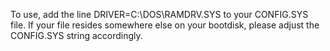 To use, add the line DRIVER=C:\DOS\RAMDRV.SYS to your CONFIG.SYS file. If your file resides somewhere else on your bootdisk, please adjust the CONFIG.SYS string accordingly.
